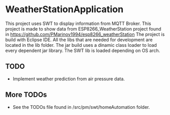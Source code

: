 # WeatherStationApplication

This project uses SWT to display information from MQTT Broker. This project is made to show data from ESP8266_WeatherStation project found in https://github.com/PMarinov1994/esp8266_weatherStation
The project is build with Eclipse IDE. All the libs that are needed for development are located in the lib folder. The jar build uses a dinamic class loader to load every dependent jar library.
The SWT lib is loaded depending on OS arch.

## TODO
- Implement weather prediction from air pressure data.

## More TODOs
- See the TODOs file found in /src/pm/swt/homeAutomation folder.
